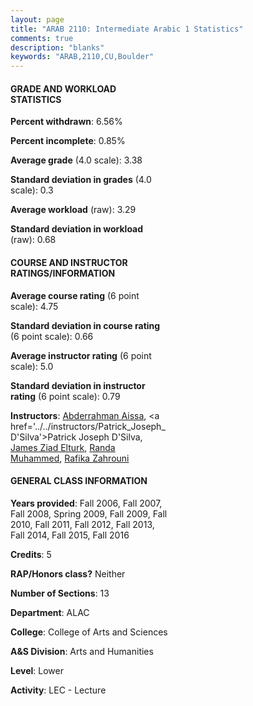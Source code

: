 ```yaml
---
layout: page
title: "ARAB 2110: Intermediate Arabic 1 Statistics"
comments: true
description: "blanks"
keywords: "ARAB,2110,CU,Boulder"
---
```

<head>
<script src="https://ajax.googleapis.com/ajax/libs/jquery/2.1.3/jquery.min.js"></script>
<script src="https://dl.dropboxusercontent.com/s/pc42nxpaw1ea4o9/highcharts.js?dl=0"></script>
<!-- <script src="../assets/js/highcharts.js"></script> -->
<style type="text/css">@font-face {
	font-family: "Bebas Neue";
	src: url(https://www.filehosting.org/file/details/544349/BebasNeue Regular.otf) format("opentype");
	}
	h1.Bebas { 
		font-family: "Bebas Neue", Verdana, Tahoma;
	}
</style>
</head>
<body>
	<div id="container" style="float: right; width: 45%; height: 88%; margin-left: 2.5%; margin-right: 2.5%;"></div>
	<script language="JavaScript">
		$(document).ready(function() {
		var chart = {type: 'column'};
		var title = {text: 'Grade Distribution'};
		var xAxis = {categories: ['A','B','C','D','F'],crosshair: true};
		var yAxis = {min: 0,title: {text: 'Percentage'}};
		var tooltip = {headerFormat: '<center><b><span style="font-size:20px">{point.key}</span></b></center>',
		               pointFormat: '<td style="padding:0"><b>{point.y:.1f}%</b></td>',
		               footerFormat: '</table>',shared: true,useHTML: true};
		var plotOptions = {column: {pointPadding: 0.0,borderWidth: 0}};  
		var credits = {enabled: false};var series= [{name: 'Percent',data: [57.46,29.55,10.39,1.25,1.36,]}];
		var json = {};
		json.chart = chart;
		json.title = title;
		json.tooltip = tooltip;
		json.xAxis = xAxis;
		json.yAxis = yAxis;  
		json.series = series;
		json.plotOptions = plotOptions;  
		json.credits = credits;
		$('#container').highcharts(json);
	});
	</script>
</body>
			   
#### GRADE AND WORKLOAD STATISTICS

**Percent withdrawn**: 6.56%

**Percent incomplete**: 0.85%

**Average grade** (4.0 scale): 3.38

**Standard deviation in grades** (4.0 scale): 0.3

**Average workload** (raw): 3.29

**Standard deviation in workload** (raw): 0.68

#### COURSE AND INSTRUCTOR RATINGS/INFORMATION

**Average course rating** (6 point scale): 4.75

**Standard deviation in course rating** (6 point scale): 0.66

**Average instructor rating** (6 point scale): 5.0

**Standard deviation in instructor rating** (6 point scale): 0.79

**Instructors**: <a href='../../instructors/Abderrahman_Aissa'>Abderrahman Aissa</a>, <a href='../../instructors/Patrick_Joseph_D'Silva'>Patrick Joseph D'Silva</a>, <a href='../../instructors/James_Ziad_Elturk'>James Ziad Elturk</a>, <a href='../../instructors/Randa_Muhammed'>Randa Muhammed</a>, <a href='../../instructors/Rafika_Zahrouni'>Rafika Zahrouni</a>

#### GENERAL CLASS INFORMATION

**Years provided**: Fall 2006, Fall 2007, Fall 2008, Spring 2009, Fall 2009, Fall 2010, Fall 2011, Fall 2012, Fall 2013, Fall 2014, Fall 2015, Fall 2016

**Credits**: 5

**RAP/Honors class?** Neither

**Number of Sections**: 13

**Department**: ALAC

**College**: College of Arts and Sciences

**A&S Division**: Arts and Humanities

**Level**: Lower

**Activity**: LEC - Lecture
